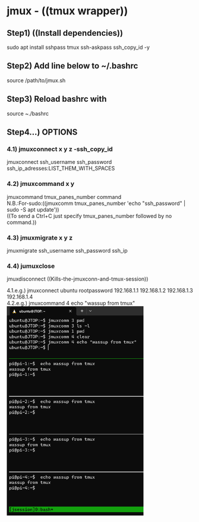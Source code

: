 # jmux - ((tmux wrapper))  
  
## Step1) ((Install dependencies))  
sudo apt install sshpass tmux ssh-askpass ssh_copy_id -y      
## Step2) Add line below to ~/.bashrc  
source /path/to/jmux.sh  
## Step3) Reload bashrc with  
source ~./bashrc  
## Step4...) OPTIONS    
### 4.1) jmuxconnect x y z -ssh_copy_id
jmuxconnect ssh_username ssh_password ssh_ip_adresses:LIST_THEM_WITH_SPACES     
### 4.2) jmuxcommand x y   
jmuxcommand tmux_panes_number command  
N.B.:For-sudo:((jmuxcomm tmux_panes_number 'echo "ssh_password" | sudo -S apt update'))  
((To send a Ctrl+C just specify tmux_panes_number followed by no command.))  
### 4.3) jmuxmigrate x y z   
jmuxmigrate ssh_username ssh_password ssh_ip 
### 4.4) jumuxclose     
jmuxdisconnect ((Kills-the-jmuxconn-and-tmux-session))  
  
  
4.1.e.g.) jmuxconnect ubuntu rootpassword 192.168.1.1 192.168.1.2 192.168.1.3 192.168.1.4  
4.2.e.g.) jmuxcommand 4 echo "wassup from tmux"  
![Alt text](/assets/images/image-1.png)  
  





